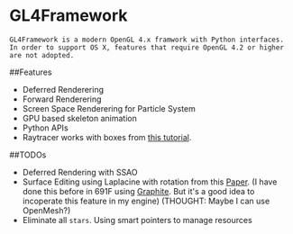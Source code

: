 # GL4Framework

    GL4Framework is a modern OpenGL 4.x framwork with Python interfaces. In order to support OS X, features that require OpenGL 4.2 or higher are not adopted. 

##Features
    
* Deferred Renderering
* Forward Renderering
* Screen Space Renderering for Particle System
* GPU based skeleton animation
* Python APIs 
* Raytracer works with boxes from [this tutorial](https://github.com/LWJGL/lwjgl3-wiki/wiki/2.6.1.-Ray-tracing-with-OpenGL-Compute-Shaders-%28Part-I%29). 

##TODOs
    
* Deferred Rendering with SSAO
* Surface Editing using Laplacine with rotation from this [Paper](http://igl.ethz.ch/projects/Laplacian-mesh-processing/Laplacian-mesh-editing/laplacian-mesh-editing.pdf). (I have done this before in 691F using [Graphite](http://alice.loria.fr/index.php?option=com_content&view=article&id=22). But it's a good idea to incoperate this feature in my engine) (THOUGHT: Maybe I can use OpenMesh?)
* Eliminate all `stars`. Using smart pointers to manage resources







